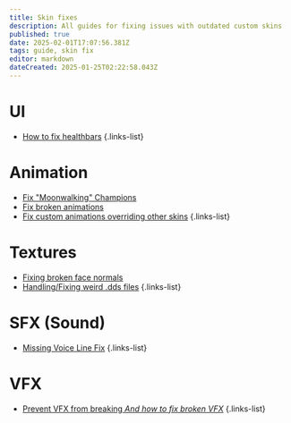 ```yaml
---
title: Skin fixes
description: All guides for fixing issues with outdated custom skins
published: true
date: 2025-02-01T17:07:56.381Z
tags: guide, skin fix
editor: markdown
dateCreated: 2025-01-25T02:22:58.043Z
---
```


# UI
- [How to fix healthbars](/specific-guide/skin-fixes/healthbars)
 {.links-list}
 
 # Animation
 - [Fix "Moonwalking" Champions](/specific-guide/animation/How_to_fix_moonwalking)
 - [Fix broken animations](/specific-guide/animation/maya/fix-broken-animations)
 - [Fix custom animations overriding other skins](/specific-guide/animation/animation-repathing)
{.links-list}

# Textures
- [Fixing broken face normals](/specific-guide/3d-modelling/Fixing_broken_face_normals)
- [Handling/Fixing weird .dds files](/specific-guide/texturing/handling_fix_weird_dds_files)
 {.links-list}

# SFX (Sound)
- [Missing Voice Line Fix](/specific-guide/sfx/fix-missing-voicelines)
{.links-list}

# VFX
- [Prevent VFX from breaking *And how to fix broken VFX*](/specific-guide/coding/fix-breaking-vfx)
{.links-list}